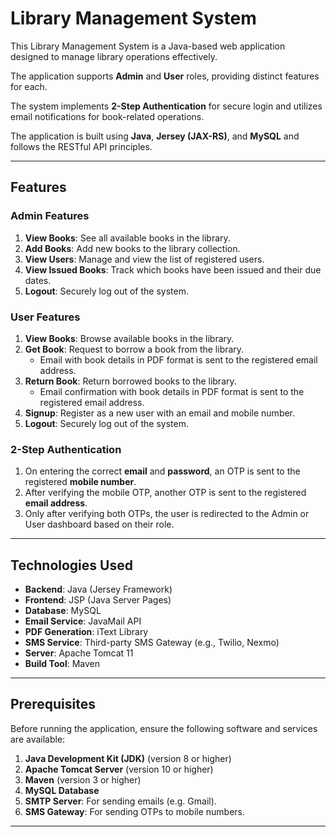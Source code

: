 # Library Management System

This Library Management System is a Java-based web application designed to manage library operations effectively.

The application supports **Admin** and **User** roles, providing distinct features for each. 

The system implements **2-Step Authentication** for secure login and utilizes email notifications for book-related operations.

 The application is built using **Java**, **Jersey (JAX-RS)**, and **MySQL** and follows the RESTful API principles.

---

## Features

### **Admin Features**
1. **View Books**: See all available books in the library.
2. **Add Books**: Add new books to the library collection.
3. **View Users**: Manage and view the list of registered users.
4. **View Issued Books**: Track which books have been issued and their due dates.
5. **Logout**: Securely log out of the system.

### **User Features**
1. **View Books**: Browse available books in the library.
2. **Get Book**: Request to borrow a book from the library.
   - Email with book details in PDF format is sent to the registered email address.
3. **Return Book**: Return borrowed books to the library.
   - Email confirmation with book details in PDF format is sent to the registered email address.
4. **Signup**: Register as a new user with an email and mobile number.
5. **Logout**: Securely log out of the system.

### **2-Step Authentication**
1. On entering the correct **email** and **password**, an OTP is sent to the registered **mobile number**.
2. After verifying the mobile OTP, another OTP is sent to the registered **email address**.
3. Only after verifying both OTPs, the user is redirected to the Admin or User dashboard based on their role.

---

## Technologies Used

- **Backend**: Java (Jersey Framework)
- **Frontend**: JSP (Java Server Pages)
- **Database**: MySQL
- **Email Service**: JavaMail API
- **PDF Generation**: iText Library
- **SMS Service**: Third-party SMS Gateway (e.g., Twilio, Nexmo)
- **Server**: Apache Tomcat 11
- **Build Tool**: Maven

---

## Prerequisites

Before running the application, ensure the following software and services are available:

1. **Java Development Kit (JDK)** (version 8 or higher)
2. **Apache Tomcat Server** (version 10 or higher)
3. **Maven** (version 3 or higher)
4. **MySQL Database**
5. **SMTP Server**: For sending emails (e.g. Gmail).
6. **SMS Gateway**: For sending OTPs to mobile numbers.

---
